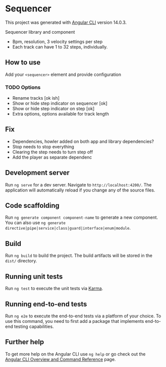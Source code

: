 # Sequencer

This project was generated with [Angular CLI](https://github.com/angular/angular-cli) version 14.0.3.

Sequencer library and component
 - Bpm, resolution, 3 velocity settings per step
 - Each track can have 1 to 32 steps, individually.

## How to use
Add your `<sequencer>` element and provide configuration

### TODO Options
- Rename tracks [ok ish]
- Show or hide step indicator on sequencer [ok]
- Show or hide step indicator on step  [ok]
- Extra options, options available for track length

## Fix
- Dependencies, howler added on both app and library dependencies?
- Stop needs to stop everything
- Clearing the step needs to turn step off
- Add the player as separate dependenc


## Development server

Run `ng serve` for a dev server. Navigate to `http://localhost:4200/`. The application will automatically reload if you change any of the source files.

## Code scaffolding

Run `ng generate component component-name` to generate a new component. You can also use `ng generate directive|pipe|service|class|guard|interface|enum|module`.

## Build

Run `ng build` to build the project. The build artifacts will be stored in the `dist/` directory.

## Running unit tests

Run `ng test` to execute the unit tests via [Karma](https://karma-runner.github.io).

## Running end-to-end tests

Run `ng e2e` to execute the end-to-end tests via a platform of your choice. To use this command, you need to first add a package that implements end-to-end testing capabilities.

## Further help

To get more help on the Angular CLI use `ng help` or go check out the [Angular CLI Overview and Command Reference](https://angular.io/cli) page.
